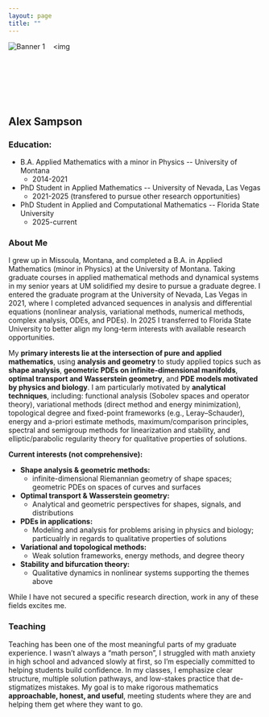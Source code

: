 ```yaml
---
layout: page
title: ""
---
```


 <img align="left" src="assets/images/Banner.png" alt="Banner 1" style="width:auto; height:auto; float:left; margin:0 1rem 1rem 0;"> <img 

<br><br><br><br><br>




## Alex Sampson

### Education:
* B.A. Applied Mathematics with a minor in Physics -- University of Montana
  * 2014-2021
* PhD Student in Applied Mathematics -- University of Nevada, Las Vegas
  * 2021-2025 (transfered to pursue other research opportunities)
* PhD Student in Applied and Computational Mathematics -- Florida State University
  * 2025-current
 
### About Me
   I grew up in Missoula, Montana, and completed a B.A. in Applied Mathematics (minor in Physics) at the University of Montana. Taking graduate courses in applied mathematical methods and dynamical systems in my senior years at UM solidified my desire to pursue a graduate degree. I entered the graduate program at the University of Nevada, Las Vegas in 2021, where I completed advanced sequences in analysis and differential equations (nonlinear analysis, variational methods, numerical methods, complex analysis, ODEs, and PDEs). In 2025 I transferred to Florida State University to better align my long-term interests with available research opportunities.

   My **primary interests lie at the intersection of pure and applied mathematics**, using **analysis and geometry** to study applied topics such as **shape analysis**, **geometric PDEs on infinite-dimensional manifolds**, **optimal transport and Wasserstein geometry**, and **PDE models motivated by physics and biology**. I am particularly motivated by **analytical techniques**, including: functional analysis (Sobolev spaces and operator theory), variational methods (direct method and energy minimization), topological degree and fixed-point frameworks (e.g., Leray–Schauder), energy and a-priori estimate methods, maximum/comparison principles, spectral and semigroup methods for linearization and stability, and elliptic/parabolic regularity theory for qualitative properties of solutions.

**Current interests (not comprehensive):**
* **Shape analysis & geometric methods:**
  * infinite-dimensional Riemannian geometry of shape spaces; geometric PDEs on spaces of curves and surfaces  <br>
* **Optimal transport & Wasserstein geometry:**
   * Analytical and geometric perspectives for shapes, signals, and distributions  <br>
* **PDEs in applications:**
  * Modeling and analysis for problems arising in physics and biology; particualrly in regards to qualitative properties of solutions  <br>
* **Variational and topological methods:**
   * Weak solution frameworks, energy methods, and degree theory <br> 
* **Stability and bifurcation theory:** 
   * Qualitative dynamics in nonlinear systems supporting the themes above <br>

While I have not secured a specific research direction, work in any of these fields excites me.

### Teaching

Teaching has been one of the most meaningful parts of my graduate experience. I wasn’t always a “math person”, I struggled with math anxiety in high school and advanced slowly at first, so I’m especially committed to helping students build confidence. In my classes, I emphasize clear structure, multiple solution pathways, and low-stakes practice that de-stigmatizes mistakes. My goal is to make rigorous mathematics **approachable, honest, and useful**, meeting students where they are and helping them get where they want to go.

